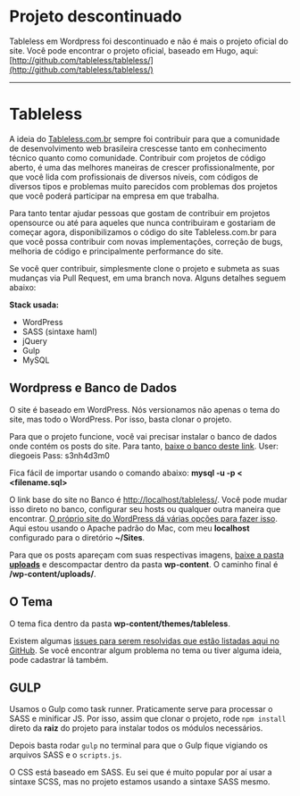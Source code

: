 # Projeto descontinuado
 Tableless em Wordpress foi descontinuado e não é mais o projeto oficial do site. Você pode encontrar o projeto oficial, baseado em Hugo, aqui: [http://github.com/tableless/tableless/](http://github.com/tableless/tableless/)



----

# Tableless
A ideia do [Tableless.com.br](http://tableless.com.br) sempre foi contribuir para que a comunidade de desenvolvimento web brasileira crescesse tanto em conhecimento técnico quanto como comunidade. Contribuir com projetos de código aberto, é uma das melhores maneiras de crescer profissionalmente, por que você lida com profissionais de diversos níveis, com códigos de diversos tipos e problemas muito parecidos com problemas dos projetos que você poderá participar na empresa em que trabalha.

Para tanto tentar ajudar pessoas que gostam de contribuir em projetos opensource ou até para aqueles que nunca contribuiram e gostariam de começar agora, disponibilizamos o código do site Tableless.com.br para que você possa contribuir com novas implementações, correção de bugs, melhoria de código e principalmente performance do site.

Se você quer contribuir, simplesmente clone o projeto e submeta as suas mudanças via Pull Request, em uma branch nova. Alguns detalhes seguem abaixo:

**Stack usada:**
- WordPress
- SASS (sintaxe haml)
- jQuery
- Gulp
- MySQL

## Wordpress e Banco de Dados
O site é baseado em WordPress. Nós versionamos não apenas o tema do site, mas todo o WordPress. Por isso, basta clonar o projeto.

Para que o projeto funcione, você vai precisar instalar o banco de dados onde contém os posts do site. Para tanto, [baixe o banco deste link](https://dl.dropboxusercontent.com/u/177663/tablelessBancoDemo.sql?dl=1). User: diegoeis Pass: s3nh4d3m0

Fica fácil de importar usando o comando abaixo:
**mysql -u <username> -p <databasename> < <filename.sql>**

O link base do site no Banco é [http://localhost/tableless/](http://localhost/tableless/). Você pode mudar isso direto no banco, configurar seu hosts ou qualquer outra maneira que encontrar. [O próprio site do WordPress dá várias opções para fazer isso](https://codex.wordpress.org/Changing_The_Site_URL). Aqui estou usando o Apache padrão do Mac, com meu **localhost** configurado para o diretório **~/Sites**.

Para que os posts apareçam com suas respectivas imagens, [baixe a pasta **uploads**](https://dl.dropboxusercontent.com/u/177663/uploads.tar.gz?dl=0) e descompactar dentro da pasta **wp-content**. O caminho final é **/wp-content/uploads/**.

## O Tema
O tema fica dentro da pasta **wp-content/themes/tableless**.

Existem algumas [issues para serem resolvidas que estão listadas aqui no GitHub](https://github.com/tableless/tableless/issues). Se você encontrar algum problema no tema ou tiver alguma ideia, pode cadastrar lá também.

## GULP
Usamos o Gulp como task runner. Praticamente serve para processar o SASS e minificar JS. Por isso, assim que clonar o projeto, rode `npm install` direto da **raiz** do projeto para instalar todos os módulos necessários.

Depois basta rodar `gulp` no terminal para que o Gulp fique vigiando os arquivos SASS e o `scripts.js`.

O CSS está baseado em SASS. Eu sei que é muito popular por aí usar a sintaxe SCSS, mas no projeto estamos usando a sintaxe SASS mesmo.
